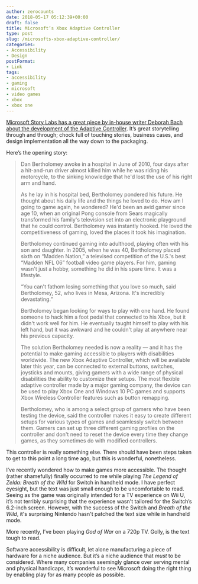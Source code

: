 ```yaml
---
author: zerocounts
date: 2018-05-17 05:12:39+00:00
draft: false
title: Microsoft’s Xbox Adaptive Controller
type: post
slug: /microsofts-xbox-adaptive-controller/
categories:
- Accessibility
- Design
postFormat:
- Link
tags:
- accessibility
- gaming
- microsoft
- video games
- xbox
- xbox one
---
```


[Microsoft Story Labs has a great piece by in-house writer Deborah Bach about the development of the Adaptive Controller](https://news.microsoft.com/stories/xbox-adaptive-controller/). It’s great storytelling through and through; chock full of touching stories, business cases, and design implementation all the way down to the packaging.

Here’s the opening story:

> Dan Bertholomey awoke in a hospital in June of 2010, four days after a hit-and-run driver almost killed him while he was riding his motorcycle, to the sinking knowledge that he'd lost the use of his right arm and hand.
>
> As he lay in his hospital bed, Bertholomey pondered his future. He thought about his daily life and the things he loved to do. How am I going to game again, he wondered? He'd been an avid gamer since age 10, when an original Pong console from Sears magically transformed his family's television set into an electronic playground that he could control. Bertholomey was instantly hooked. He loved the competitiveness of gaming, loved the places it took his imagination.
>
> Bertholomey continued gaming into adulthood, playing often with his son and daughter. In 2005, when he was 40, Bertholomey placed sixth on “Madden Nation,” a televised competition of the U.S.'s best “Madden NFL 06” football video game players. For him, gaming wasn't just a hobby, something he did in his spare time. It was a lifestyle.
>
> “You can't fathom losing something that you love so much, said Bertholomey, 52, who lives in Mesa, Arizona. It's incredibly devastating.”
>
> Bertholomey began looking for ways to play with one hand. He found someone to hack him a foot pedal that connected to his Xbox, but it didn't work well for him. He eventually taught himself to play with his left hand, but it was awkward and he couldn't play at anywhere near his previous capacity.
>
> The solution Bertholomey needed is now a reality — and it has the potential to make gaming accessible to players with disabilities worldwide. The new Xbox Adaptive Controller, which will be available later this year, can be connected to external buttons, switches, joysticks and mounts, giving gamers with a wide range of physical disabilities the ability to customize their setups. The most flexible adaptive controller made by a major gaming company, the device can be used to play Xbox One and Windows 10 PC games and supports Xbox Wireless Controller features such as button remapping.
>
> Bertholomey, who is among a select group of gamers who have been testing the device, said the controller makes it easy to create different setups for various types of games and seamlessly switch between them. Gamers can set up three different gaming profiles on the controller and don't need to reset the device every time they change games, as they sometimes do with modified controllers.

This controller is really something else. There should have been steps taken to get to this point a long time ago, but this is wonderful, nonetheless.

I’ve recently wondered how to make games more accessible. The thought (rather shamefully) finally occurred to me while playing _The Legend of Zelda: Breath of the Wild_ for Switch in handheld mode. I have perfect eyesight, but the text was just small enough to be uncomfortable to read. Seeing as the game was originally intended for a TV experience on Wii U, it’s not terribly surprising that the experience wasn't tailored for the Switch’s 6.2-inch screen. However, with the success of the Switch and _Breath of the Wild_, it's surprising Nintendo hasn't patched the text size while in handheld mode.

More recently, I’ve been playing _God of War_ on a 720p TV. Golly, is the text tough to read.

Software accessibility is difficult, let alone manufacturing a piece of hardware for a niche audience. But it’s a niche audience that _must_ to be considered. Where many companies seemingly glance over serving mental and physical handicaps, it’s wonderful to see Microsoft doing the right thing by enabling play for as many people as possible.
